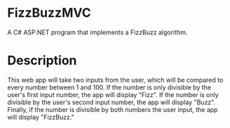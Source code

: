 # FizzBuzzMVC

 A C# ASP.NET program that implements a FizzBuzz algorithm.
 
 # Description
 
This web app will take two inputs from the user, which will be compared to every number between 1 and 100. If the number is only divisible by the user's first input number, the app will display "Fizz". If the number is only divisible by the user's second input number, the app will display "Buzz". Finally, if the number is divisible by both numbers the user input, the app will display "FizzBuzz."
